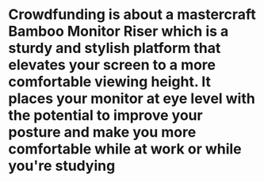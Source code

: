 # Crowdfunding is about a mastercraft Bamboo Monitor Riser which is a sturdy and stylish platform that elevates your screen to a more comfortable viewing height. It places your monitor at eye level with the potential to improve your posture and make you more comfortable while at work or while you're studying
